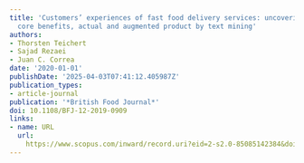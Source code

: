 ```yaml
---
title: 'Customers’ experiences of fast food delivery services: uncovering the semantic
  core benefits, actual and augmented product by text mining'
authors:
- Thorsten Teichert
- Sajad Rezaei
- Juan C. Correa
date: '2020-01-01'
publishDate: '2025-04-03T07:41:12.405987Z'
publication_types:
- article-journal
publication: '*British Food Journal*'
doi: 10.1108/BFJ-12-2019-0909
links:
- name: URL
  url: 
    https://www.scopus.com/inward/record.uri?eid=2-s2.0-85085142384&doi=10.1108%2fBFJ-12-2019-0909&partnerID=40&md5=4513f910748df703ea8aca4dc9723e79
---
```

